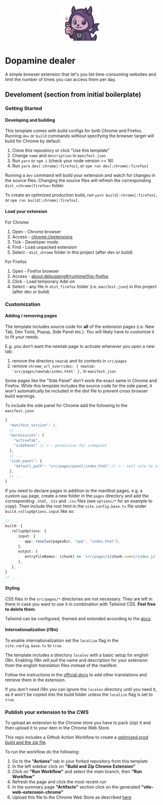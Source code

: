 <div align="center">
  <img src="public/icon-128.png" alt="logo"/>
</div>

# Dopamine dealer

A simple browser extension that let's you list time-consuming websites and limit the number of times you can access them per day.

## Develoment (section from initial boilerplate) <a name="dev"></a>

### Getting Started <a name="gettingStarted"></a>

#### Developing and building

This template comes with build configs for both Chrome and Firefox. Running
`dev` or `build` commands without specifying the browser target will build
for Chrome by default.

1. Clone this repository or click "Use this template"
2. Change `name` and `description` in `manifest.json`
3. Run `yarn` or `npm i` (check your node version >= 16)
4. Run `yarn dev[:chrome|:firefox]`, or `npm run dev[:chrome|:firefox]`

Running a `dev` command will build your extension and watch for changes in the
source files. Changing the source files will refresh the corresponding
`dist_<chrome|firefox>` folder.

To create an optimized production build, run `yarn build[:chrome|:firefox]`, or
`npm run build[:chrome|:firefox]`.

#### Load your extension

For Chrome

1. Open - Chrome browser
2. Access - [chrome://extensions](chrome://extensions)
3. Tick - Developer mode
4. Find - Load unpacked extension
5. Select - `dist_chrome` folder in this project (after dev or build)

For Firefox

1. Open - Firefox browser
2. Access - [about:debugging#/runtime/this-firefox](about:debugging#/runtime/this-firefox)
3. Click - Load temporary Add-on
4. Select - any file in `dist_firefox` folder (i.e. `manifest.json`) in this project (after dev or build)

### Customization <a name="customization"></a>

#### Adding / removing pages

The template includes source code for **all** of the extension pages (i.e. New Tab, Dev Tools, Popup, Side Panel
etc.). You will likely have to customize it to fit your needs.

E.g. you don't want the newtab page to activate whenever you open a new tab:

1. remove the directory `newtab` and its contents in `src/pages`
2. remove `chrome_url_overrides: { newtab: 'src/pages/newtab/index.html' },` in `manifest.json`

Some pages like the "Side Panel" don't work the exact same in Chrome and Firefox. While this template includes
the source code for the side panel, it won't automatically be included in the dist file to prevent cross browser
build warnings.

To include the side panel for Chrome add the following to the `manifest.json`:

```typescript
{
  "manifest_version": 3,
  // ...
  "permissions": [
    "activeTab",
    "sidePanel" // <-- permission for sidepanel
  ],
  // ...
  "side_panel": {
    "default_path": "src/pages/panel/index.html" // <-- tell vite to include it in the build files
  },
  // ...
}
```

If you need to declare pages in addition to the manifest pages, e.g. a custom `app` page, create a
new folder in the `pages` directory and add the corresponding `.html`, `.tsx` and `.css`
files (see `options/*` for an example to copy). Then include the root html in the `vite.config.base.ts`
file under `build.rollupOptions.input` like so:

```typescript
// ...
build: {
   rollupOptions: {
      input: {
         app: resolve(pagesDir, "app", "index.html"),
      },
      output: {
         entryFileNames: (chunk) => `src/pages/${chunk.name}/index.js`,
      },
   },
}
// ...
```

#### Styling

CSS files in the `src/pages/*` directories are not necessary. They are left in there in case you want
to use it in combination with Tailwind CSS. **Feel free to delete them**.

Tailwind can be configured, themed and extended according to the [docs](https://tailwindcss.com/docs/theme).

#### Internationalization (i18n)

To enable internationalization set the `localize` flag in the `vite.config.base.ts` to `true`.

The template includes a directory `locales` with a basic setup for english i18n. Enabling i18n
will pull the name and description for your extension from the english translation files instead
of the manifest.

Follow the instructions in the [official docs](https://developer.chrome.com/docs/extensions/reference/api/i18n#description)
to add other translations and retrieve them in the extension.

If you don't need i18n you can ignore the `locales` directory until you need it, as it won't
be copied into the build folder unless the `localize` flag is set to `true`.

### Publish your extension to the CWS<a name="publish"></a>

To upload an extension to the Chrome store you have to pack (zip) it and then upload it to your item
in the Chrome Web Store.

This repo includes a Github Action Workflow to create a
[optimized prod build and the zip file](https://github.com/JohnBra/vite-web-extension/actions/workflows/ci.yml).

To run the workflow do the following:

1. Go to the **"Actions"** tab in your forked repository from this template
2. In the left sidebar click on **"Build and Zip Chrome Extension"**
3. Click on **"Run Workflow"** and select the main branch, then **"Run Workflow"**
4. Refresh the page and click the most recent run
5. In the summary page **"Artifacts"** section click on the generated **"vite-web-extension-chrome"**
6. Upload this file to the Chrome Web Store as described [here](https://developer.chrome.com/docs/webstore/publish/)
